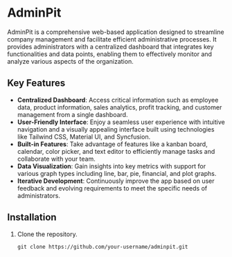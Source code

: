 # AdminPit

AdminPit is a comprehensive web-based application designed to streamline company management and facilitate efficient administrative processes. It provides administrators with a centralized dashboard that integrates key functionalities and data points, enabling them to effectively monitor and analyze various aspects of the organization.

## Key Features

- **Centralized Dashboard**: Access critical information such as employee data, product information, sales analytics, profit tracking, and customer management from a single dashboard.
- **User-Friendly Interface**: Enjoy a seamless user experience with intuitive navigation and a visually appealing interface built using technologies like Tailwind CSS, Material UI, and Syncfusion.
- **Built-in Features**: Take advantage of features like a kanban board, calendar, color picker, and text editor to efficiently manage tasks and collaborate with your team.
- **Data Visualization**: Gain insights into key metrics with support for various graph types including line, bar, pie, financial, and plot graphs.
- **Iterative Development**: Continuously improve the app based on user feedback and evolving requirements to meet the specific needs of administrators.

## Installation

1. Clone the repository.
   ```shell
   git clone https://github.com/your-username/adminpit.git
